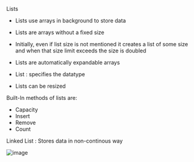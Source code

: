 Lists
- Lists use arrays in background to store data
- Lists are arrays without a fixed size
- Initially, even if list size is not mentioned it creates a list of some size and when that size limit exceeds the size is doubled
- Lists are automatically expandable arrays

- List<T> : <T> specifies the datatype
- Lists can be resized

Built-In methods of lists are:
- Capacity
- Insert
- Remove
- Count

Linked List : Stores data in non-continous way
  
  ![image](https://user-images.githubusercontent.com/77484700/232546950-0fffb2b0-048b-4efb-82e1-46e404f28ce6.png)
